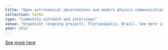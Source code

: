 ```yaml
---
title: "Open astronomical observations and modern physics communication to the public"
collection: talks
type: "Community outreach and interviews"
venue: "Organizer (ongoing project), Florianopolis, Brazil. See more in url, https://bit.ly/extensaoIFSC"
year: 2014
---
```


[See more here](https://bit.ly/extensaoIFSC)
